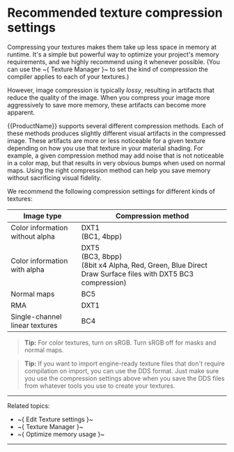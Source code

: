 # Recommended texture compression settings

Compressing your textures makes them take up less space in memory at runtime. It's a simple but powerful way to optimize your project's memory requirements, and we highly recommend using it whenever possible. (You can use the ~{ Texture Manager }~ to set the kind of compression the compiler applies to each of your textures.)

However, image compression is typically *lossy*, resulting in artifacts that reduce the quality of the image. When you compress your image more aggressively to save more memory, these artifacts can become more apparent.

{{ProductName}} supports several different compression methods. Each of these methods produces slightly different visual artifacts in the compressed image. These artifacts are more or less noticeable for a given texture depending on how you use that texture in your material shading. For example, a given compression method may add noise that is not noticeable in a color map, but that results in very obvious bumps when used on normal maps. Using the right compression method can help you save memory without sacrificing visual fidelity.

We recommend the following compression settings for different kinds of textures:

| Image type | Compression method |
|---|---|
| Color information without alpha | DXT1 <br>(BC1, 4bpp) |
| Color information with alpha | DXT5 <br>(BC3, 8bpp) <br> (8bit x4 Alpha, Red, Green, Blue Direct Draw Surface files with DXT5 BC3 compression) |
| Normal maps | BC5 |
| RMA | DXT1 |
| Single-channel linear textures | BC4 |

> **Tip:** For color textures, turn on sRGB. Turn sRGB off for masks and normal maps.

> **Tip:** If you want to import engine-ready texture files that don't require compilation on import, you can use the DDS format. Just make sure you use the compression settings above when you save the DDS files from whatever tools you use to create your textures.

---
Related topics:
- ~{ Edit Texture settings }~
- ~{ Texture Manager }~
- ~{ Optimize memory usage }~

---
